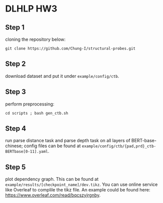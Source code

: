 # DLHLP HW3

## Step 1
cloning the repository below:
```bash=
git clone https://github.com/Chung-I/structural-probes.git
```
## Step 2
download dataset and put it under `example/config/ctb`.
## Step 3
perform preprocessing:
```bash=
cd scripts ; bash gen_ctb.sh
```
## Step 4

run parse distance task and parse depth task on all layers of BERT-base-chinese; config files can be found at  `example/config/ctb/{pad,prd}_ctb-BERTbase[0-11].yaml`.

## Step 5
plot dependency graph. This can be found at `example/results/[checkpoint_name]/dev.tikz`.
You can use online service like Overleaf to complile the tikz file. An example could be found here: https://www.overleaf.com/read/bqcszyjrgnby.

